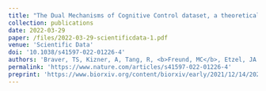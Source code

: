 ```yaml
---
title: "The Dual Mechanisms of Cognitive Control dataset, a theoretically-guided within-subject task fMRI battery"
collection: publications
date: 2022-03-29
paper: /files/2022-03-29-scientificdata-1.pdf
venue: 'Scientific Data'
doi: '10.1038/s41597-022-01226-4'
authors: 'Braver, TS, Kizner, A, Tang, R, <b>Freund, MC</b>, Etzel, JA'
permalink: 'https://www.nature.com/articles/s41597-022-01226-4'
preprint: 'https://www.biorxiv.org/content/biorxiv/early/2021/12/14/2021.05.28.446178'
---
```


